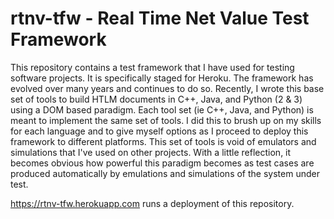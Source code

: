 # rtnv-tfw - Real Time Net Value Test Framework

This repository contains a test framework that I have used for testing software projects.  It is specifically staged for Heroku.  The framework has evolved over many years and continues to do so.  Recently, I wrote this base set of tools to build HTLM documents in C++, Java, and Python (2 & 3) using a DOM based paradigm.  Each tool set (ie C++, Java, and Python) is meant to implement the same set of tools.  I did this to brush up on my skills for each language and to give myself options as I proceed to deploy this framework to different platforms.  This set of tools is void of emulators and simulations that I've used on other projects.  With a little reflection, it becomes obvious how powerful this paradigm becomes as test cases are produced automatically by emulations and simulations of the system under test.

https://rtnv-tfw.herokuapp.com runs a deployment of this repository.